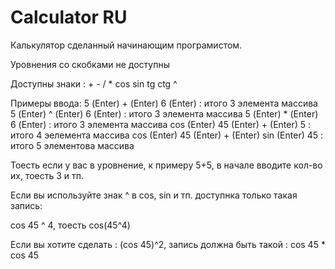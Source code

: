 # Calculator RU

Калькулятор сделанный начинающим програмистом.

Уровнения со скобками не доступны

Доступны знаки : + - / * cos sin tg ctg ^

Примеры ввода:   5 (Enter) + (Enter) 6 (Enter) : итого 3 элемента массива
                 5 (Enter) ^ (Enter) 6 (Enter) : итого 3 элемента массива
                 5 (Enter) * (Enter) 6 (Enter) : итого 3 элемента массива
                 cos (Enter) 45 (Enter) + (Enter) 5 : итого 4 эелемента массива
                 cos (Enter) 45 (Enter) + (Enter) sin (Enter) 45 : итого 5 элементова массива
                 
Тоесть если у вас в уровнение, к примеру 5+5, в начале вводите кол-во их, тоесть 3 и тп.

Если вы используйте знак ^ в cos, sin и тп. доступнка только такая запись:

cos 45 ^ 4, тоесть cos(45^4)

Если вы хотите сделать : (cos 45)^2,  запись должна быть такой : cos 45 * cos 45
